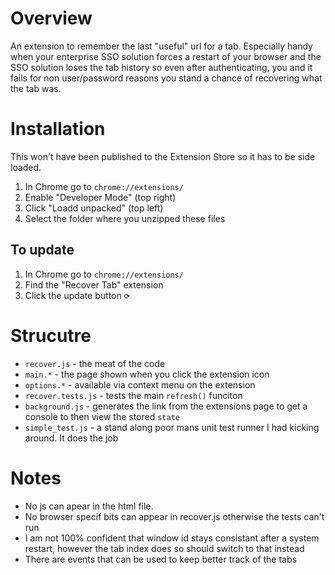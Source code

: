# Overview

An extension to remember the last "useful" url for a tab. Especially handy when your enterprise SSO solution forces a restart
of your browser and the SSO solution loses the tab history so even after authenticating, you and it fails for non user/password reasons you stand a chance of recovering what the tab was.

# Installation

This won't have been published to the Extension Store so it has to be side loaded.

1. In Chrome go to `chrome://extensions/`
2. Enable "Developer Mode" (top right)
3. Click "Loadd unpacked" (top left)
4. Select the folder where you unzipped these files

## To update

1. In Chrome go to `chrome://extensions/`
2. Find the "Recover Tab" extension
3. Click the update button `⟳`

# Strucutre

- `recover.js` - the meat of the code
- `main.*` - the page shown when you click the extension icon
- `options.*` - available via context menu on the extension
- `recover.tests.js` - tests the main `refresh()` funciton
- `background.js` - generates the link from the extensions page to get a console to then view the stored `state`
- `simple_test.js` - a stand along poor mans unit test runner I had kicking around. It does the job

# Notes

- No js can apear in the html file.
- No browser specif bits can appear in recover.js otherwise the tests can't run
- I am not 100% confident that window id stays consistant after a system restart, however the tab index does so should switch to that instead
- There are events that can be used to keep better track of the tabs

